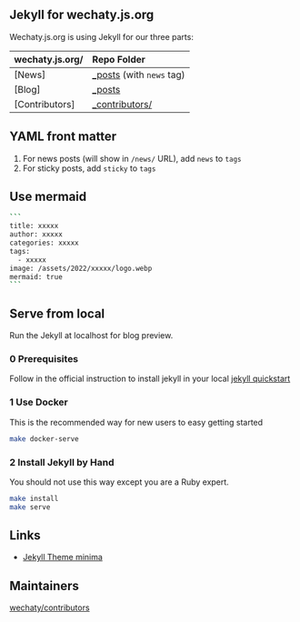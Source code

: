 ## Jekyll for wechaty.js.org

Wechaty.js.org is using Jekyll for our three parts:

wechaty.js.org/ | Repo Folder
:--- | :---
[News] | [_posts](_posts/) (with `news` tag)
[Blog] | [_posts](_posts/)
[Contributors] | [_contributors/](_contributors/)

## YAML front matter

1. For news posts (will show in `/news/` URL), add `news` to `tags`
1. For sticky posts, add `sticky` to `tags`

## Use mermaid

````bash
```
title: xxxxx
author: xxxxx
categories: xxxxx
tags:
  - xxxxx
image: /assets/2022/xxxxx/logo.webp
mermaid: true
```
````

## Serve from local

Run the Jekyll at localhost for blog preview.

### 0 Prerequisites

Follow in the official instruction to install jekyll in your local [jekyll quickstart](https://jekyllrb.com/docs/)

### 1 Use Docker

This is the recommended way for new users to easy getting started

```sh
make docker-serve
```

### 2 Install Jekyll by Hand

You should not use this way except you are a Ruby expert.

```sh
make install
make serve
```

## Links

- [Jekyll Theme minima](https://github.com/jekyll/minima)

## Maintainers

[wechaty/contributors](https://github.com/orgs/wechaty/teams/contributors/members)
